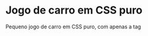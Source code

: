 # Jogo de carro em CSS puro

Pequeno jogo de carro em CSS puro, com apenas a tag <style>

## Crédito

https://codepen.io/alvaromontoro/pen/PoGJjQe

